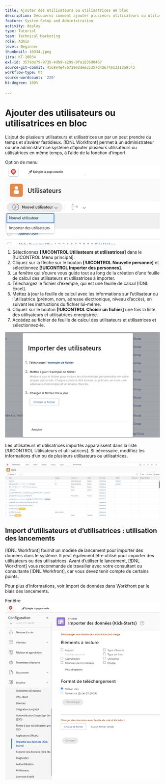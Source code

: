 ```yaml
---
title: Ajouter des utilisateurs ou utilisatrices en bloc
description: Découvrez comment ajouter plusieurs utilisateurs ou utilisatrices à la fois à l’aide d’une feuille de calcul pour un modèle de démarrage.
feature: System Setup and Administration
activity: deploy
type: Tutorial
team: Technical Marketing
role: Admin
level: Beginner
thumbnail: 10034.jpeg
jira: KT-10034
exl-id: 3579de79-973b-4db9-a299-9fa1836d0467
source-git-commit: 4568e4e47b719e2dee35357d42674613112a9c43
workflow-type: ht
source-wordcount: '220'
ht-degree: 100%

---
```


# Ajouter des utilisateurs ou utilisatrices en bloc

L’ajout de plusieurs utilisateurs et utilisatrices un par un peut prendre du temps et s’avérer fastidieux. [!DNL Workfront] permet à un administrateur ou une administratrice système d’ajouter plusieurs utilisateurs ou utilisatrices en même temps, à l’aide de la fonction d’import.

Option de menu ![[!UICONTROL Importer des personnes]](assets/admin-fund-adding-users-5.png)

1. Sélectionnez **[!UICONTROL Utilisateurs et utilisatrices]** dans le [!UICONTROL Menu principal].
1. Cliquez sur la flèche sur le bouton **[!UICONTROL Nouvelle personne]** et sélectionnez **[!UICONTROL Importer des personnes]**.
1. La fenêtre qui s’ouvre vous guide tout au long de la création d’une feuille de calcul des utilisateurs et utilisatrices à importer.
1. Téléchargez le fichier d’exemple, qui est une feuille de calcul [!DNL Excel].
1. Mettez à jour la feuille de calcul avec les informations sur l’utilisateur ou l’utilisatrice (prénom, nom, adresse électronique, niveau d’accès), en suivant les instructions du fichier lui-même.
1. Cliquez sur le bouton **[!UICONTROL Choisir un fichier]** une fois la liste des utilisateurs et utilisatrices enregistrée.
1. Accédez au fichier de feuille de calcul des utilisateurs et utilisatrices et sélectionnez-le.

![Fenêtre Importer les personnes](assets/admin-fund-adding-users-6.png)

Les utilisateurs et utilisatrices importés apparaissent dans la liste [!UICONTROL Utilisateurs et utilisatrices]. Si nécessaire, modifiez les informations d’un ou de plusieurs utilisateurs ou utilisatrices.

![Liste des utilisateurs et utilisatrices](assets/admin-fund-adding-users-7.png)

## Import d’utilisateurs et d’utilisatrices : utilisation des lancements

[!DNL Workfront] fournit un modèle de lancement pour importer des données dans le système. Il peut également être utilisé pour importer des utilisateurs ou des utilisatrices. Avant d’utiliser le lancement, [!DNL Workfront] vous recommande de travailler avec votre consultant ou consultante [!DNL Workfront], car vous devez tenir compte de certains points.

<!--
paragraph below needs URL to article
-->

Pour plus d’informations, voir Import de données dans Workfront par le biais des lancements.

Fenêtre ![[!UICONTROL Importer des données] ([!UICONTROL Lancements]) dans la zone [!UICONTROL Configuration]](assets/admin-fund-adding-users-8.png)

<!--
Learn more URLs
Import users
Import data into Workfront via Kick-Starts
-->
